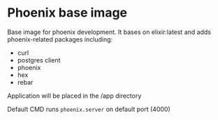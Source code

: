 # Phoenix base image

Base image for phoenix development. It bases on elixir:latest and adds phoenix-related packages including:

- curl
- postgres client
- phoenix
- hex
- rebar

Application will be placed in the /app directory

Default CMD runs `phoenix.server` on default port (4000)

